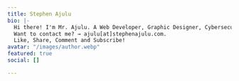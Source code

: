 ```yaml
---
title: Stephen Ajulu
bio: |-
  Hi there! I'm Mr. Ajulu. A Web Developer, Graphic Designer, Cybersecurity Consultant and Content Creator.
  Want to contact me? → ajulu[at]stephenajulu.com.
  Like, Share, Comment and Subscribe!
avatar: "/images/author.webp"
featured: true
social: []

---
```

